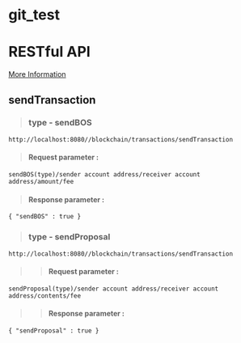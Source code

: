 # git_test

# RESTful API

[ More Information](https://www.boscoin.io)

## sendTransaction

> ### type - sendBOS

```
http://localhost:8080//blockchain/transactions/sendTransaction
```
>#### Request parameter :
```
sendBOS(type)/sender account address/receiver account address/amount/fee
```
>#### Response parameter :
```
{ "sendBOS" : true }
```

> ### type - sendProposal

```
http://localhost:8080//blockchain/transactions/sendTransaction
```
>> #### Request parameter :
```
sendProposal(type)/sender account address/receiver account address/contents/fee
```
>> #### Response parameter :
```
{ "sendProposal" : true }
```